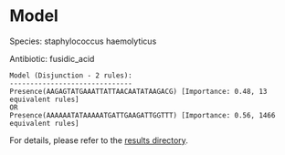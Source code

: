 
# Model

Species: staphylococcus haemolyticus

Antibiotic: fusidic_acid

```
Model (Disjunction - 2 rules):
------------------------------
Presence(AAGAGTATGAAATTATTAACAATATAAGACG) [Importance: 0.48, 13 equivalent rules]
OR
Presence(AAAAAATATAAAAATGATTGAAGATTGGTTT) [Importance: 0.56, 1466 equivalent rules]

```

For details, please refer to the [results directory](../../../../../results/scm_b/staphylococcus%20haemolyticus/fusidic_acid/repeat_4/).


